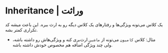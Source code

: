 # Inheritance | وراثت
یک کلاس می‌تونه ویژگی‌ها و رفتارهای یک کلاس دیگه رو به ارث ببره. این باعث میشه کد تکراری کمتر بشه.
- مثال: کلاس `کامیون` می‌تونه از `ماشین` ارث‌بری کنه و ویژگی‌هاش رو داشته باشه، ولی چند ویژگی اضافه هم مخصوص خودش داشته باشه.
